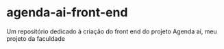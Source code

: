 # agenda-ai-front-end
Um repositório dedicado à criação do front end do projeto Agenda aí, meu projeto da faculdade
